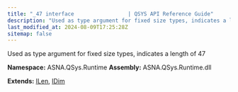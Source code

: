 ```yaml
---
title: "_47 interface                 | QSYS API Reference Guide"
description: "Used as type argument for fixed size types, indicates a length of 47  "
last_modified_at: 2024-08-09T17:25:28Z
sitemap: false
---
```


Used as type argument for fixed size types, indicates a length of 47 

**Namespace:** ASNA.QSys.Runtime
**Assembly:** ASNA.QSys.Runtime.dll

**Extends:** [ILen](/reference/runtime/qsys-runtime/i-len.html), [IDim](/reference/runtime/qsys-runtime/i-dim.html)
<br>
<br>
